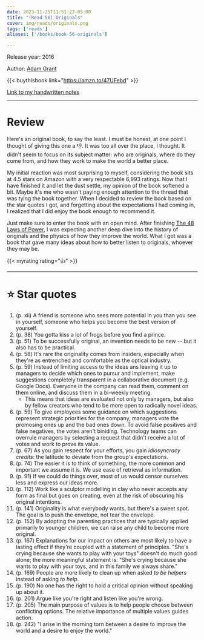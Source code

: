 ```yaml
---
date: 2023-11-25T11:51:22-05:00
title: "(Read 56) Originals"
cover: img/reads/originals.png
tags: ['reads']
aliases: ['/books/book-56-originals']

---
```


Release year: 2016

Author: [Adam Grant](https://adamgrant.net/)

{{< buythisbook link="https://amzn.to/47UFebd" >}}

[Link to my handwritten notes](https://drive.google.com/file/d/1rcAyWNuJzAU3iSM0sSKOHISN--wdrZnu/view?usp=sharing)

---

# Review

Here's an original book, to say the least. I must be honest, at one
point I thought of giving this one a :-1:. It was too all over the
place, I thought. It didn't seem to focus on its subject matter: who
are originals, where do they come from, and how they work to make the
world a better place.

My initial reaction was most surprising to myself, considering the book
sits at 4.5 stars on Amazon with a very respectable 6,993 ratings. Now
that I have finished it and let the dust settle, my opinion of the book
softened a bit. Maybe it's me who wasn't paying enough attention to the
thread that was tying the book together. When I decided to review the
book based on the star quotes I got, and forgetting about the
expectations I had coming in, I realized that I did enjoy the book
enough to recommend it.

Just make sure to enter the book with an open mind. After finishing [The
48 Laws of Power](/book/book-55-the-48-laws-of-power/), I was expecting
another deep dive into the history of originals and the physics of how
they improve the world. What I got was a book that gave many ideas about
how to better listen to originals, whoever they may be.

{{< myrating rating="👍" >}}

---

# :star: Star quotes

1. (p. xii)  A friend is someone who sees more potential in you than you see
   in yourself, someone who helps you become the best version of
   yourself.
1. (p. 38) You gotta kiss a lot of frogs before you find a prince.
1. (p. 51) To be successfully original, an invention needs to be new --
   but it also has to be practical.
1. (p. 58) It's rare the originality comes from insiders, especially
   when they're as entrenched and comfortable as the optical industry.
1. (p. 59) Instead of limiting access to the ideas ans leaving it up to
   managers to decide which ones to pursur and implement, make
   suggestions completely transparent in a collaborative document (e.g.
   Google Docs). Everyone in the company can read them, comment on them
   online, and discuss them in a bi-weekly meeting.
   - This means that ideas are evaluated not only by managers, but also
     by fellow creators who tend to be more open to radically novel
     ideas.
1. (p. 59) To give employees some guidance on which suggestions
   represent strategic priorities for the company, managers vote the
   promosing ones up and the bad ones down. To avoid false positives and
   false negatives, the votes aren't biniding. Technology teams can
   overrule managers by selecting a request that didn't receive a lot of
   votes and work to prove its value.
1. (p. 67) As you gain respect for your efforts, you gain *idiosyncracy
   credits*: the latitude to deviate from the group's expectations.
1. (p. 74) The easier it is to think of somethiing, the more common and
   important we assume it is. We use ease of retrieval as information.
1. (p. 91) If we could do things over, most of us would censor ourselves
   less and express our ideas more.
1. (p. 112) Work like a sculptor modelling in clay who never accepts any
   form as final but goes on creating, even at the risk of obscuring his
   original intentions.
1. (p. 141) Originality is what everybody wants, but there's a sweet
   spot. The goal is to push the envelope, not tear the envelope.
1. (p. 152) By adopting the parenting practices that are typically
   applied primarily to younger children, we can raise any child to
   become more original.
1. (p. 167) Explanations for our impact on others are most likely to
   have a lasting effect if they're coupled with a statement of
   principles. "She's crying because she wants to play with your toys"
   doesn't do much good alone; the more meaningful statement is: "She's
   crying because she wants to play with your toys, and in this family
   we always share."
1. (p. 169) People are more likely to clean up when asked *to be
   helpers* instead of asking *to help*.
1. (p. 190) No one has the right to hold a critical opinion without
   speaking up about it.
1. (p. 201) Argue like you're right and listen like you're wrong.
1. (p. 205) The main purpose of values is to help people choose between
   conflicting options. The relative importance of multiple values
   guides action.
1. (p. 242) "I arise in the morning torn between a desire to improve the
   world and a desire to enjoy the world."
